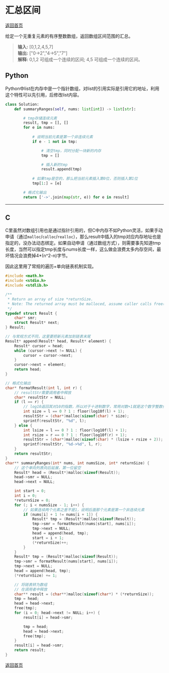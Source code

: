 # 汇总区间
[返回首页](../README.md)<br>

给定一个无重复元素的有序整数数组，返回数组区间范围的汇总。

> **输入:** [0,1,2,4,5,7]<br/>
> **输出:** ["0->2","4->5","7"]<br/>
> **解释:** 0,1,2 可组成一个连续的区间; 4,5 可组成一个连续的区间。
## Python
Python中list在内存中是一个指针数组，对list的引用实际是引用它的地址，利用这个特性可以先引用，后修改list内容。
```python
class Solution:
    def summaryRanges(self, nums: list[int]) -> list[str]:

        # tmp存储连续元素
        result, tmp = [], []
        for e in nums:
            
            # 说明当前元素是第一个非连续元素
            if e - 1 not in tmp:

                # 清空tmp，同时分配一块新的内存
                tmp = []

                # 插入新的tmp
                result.append(tmp)
            
            # 如果tmp是空的，那么把当前元素插入第0位，否则插入第1位
            tmp[1:] = [e]

        # 格式化输出
        return ['->'.join(map(str, e)) for e in result]
```
---

## C
C里虽然对数组引用也是通过指针引用的，但C中内存不如Python灵活，如果手动申请（通过`malloc`/`calloc`/`realloc`），那么result中插入的tmp对应内存地址也是指定的，没办法动态绑定。如果自动申请（通过数组方式），则需要事先知道tmp长度，当然可以指定tmp长度与nums长度一样，这么做会浪费太多内存空间，最坏情况会浪费掉4*(n^2-n)字节。

因此这里用了常规的遍历+单向链表机制实现。
```c
#include <math.h>
#include <stdio.h>
#include <stdlib.h>

/**
 * Return an array of size *returnSize.
 * Note: The returned array must be malloced, assume caller calls free().
 */
typedef struct Result {
    char* smr;
    struct Result* next;
} Result;

// 与常规方式不同，这里要把新元素加到链表末尾
Result* append(Result* head, Result* element) {
    Result* cursor = head;
    while (cursor->next != NULL) {
        cursor = cursor->next;
    }
    cursor->next = element;
    return head;
}

// 格式化输出
char* formatResult(int l, int r) {
    // resultStr需要调用者中释放
    char* resultStr = NULL;
    if (l == r) {
        // log10返回其对10的指数，所以对于十进制数字，常用对数+1就是这个数字整数位的位数（长度）
        int size = l == 0 ? 1 : floor(log10f(l) + 1);
        resultStr = (char*)malloc(sizeof(char) * size);
        sprintf(resultStr, "%d", l);
    } else {
        int lsize = l == 0 ? 1 : floor(log10f(l) + 1);
        int rsize = r == 0 ? 1 : floor(log10f(r) + 1);
        resultStr = (char*)malloc(sizeof(char) * (lsize + rsize + 2));
        sprintf(resultStr, "%d->%d", l, r);
    }
    return resultStr;
}
char** summaryRanges(int* nums, int numsSize, int* returnSize) {
    // 这个单向列表向后延展，第一位留空
    Result* head = (Result*)malloc(sizeof(Result));
    head->smr = NULL;
    head->next = NULL;

    int start = 0;
    int i = 0;
    *returnSize = 0;
    for (; i < numsSize - 1; i++) {
        // 如果连续两个元素之差不是1，说明后面那个元素是第一个非连续元素
        if (nums[i] + 1 != nums[i + 1]) {
            Result* tmp = (Result*)malloc(sizeof(Result));
            tmp->smr = formatResult(nums[start], nums[i]);
            tmp->next = NULL;
            head = append(head, tmp);
            start = i + 1;
            (*returnSize)++;
        }
    }
    Result* tmp = (Result*)malloc(sizeof(Result));
    tmp->smr = formatResult(nums[start], nums[i]);
    tmp->next = NULL;
    head = append(head, tmp);
    (*returnSize) += 1;

    // 将链表转为数组
    // 在调用者中释放
    char** result = (char**)malloc(sizeof(char*) * (*returnSize));
    tmp = head;
    head = head->next;
    free(tmp);
    for (i = 0; head->next != NULL; i++) {
        result[i] = head->smr;

        tmp = head;
        head = head->next;
        free(tmp);
    }
    result[i] = head->smr;
    return result;
}
```
[返回首页](../README.md)